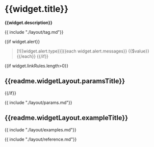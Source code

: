 # {{widget.title}}

**{{widget.description}}**

{{ include "./layout/tag.md"}}

{{if widget.alert}}
> [!{{widget.alert.type}}]{{each widget.alert.messages}}
> {{$value}}{{/each}}
{{/if}}

{{if widget.linkRules.length>0}}
## {{readme.widgetLayout.paramsTitle}}
{{/if}}

{{ include "./layout/params.md"}}

## {{readme.widgetLayout.exampleTitle}}

{{ include "./layout/examples.md"}}

{{ include "./layout/reference.md"}}
